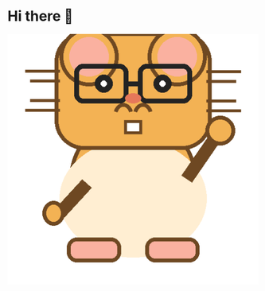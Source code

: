 # Hi there 🐹
![Waving Hamster](https://raw.githubusercontent.com/JennyDacut/JennyDacut/main/waving_hamster_glasses.gif)



<!--
**JennyDacut/JennyDacut** is a ✨ _special_ ✨ repository because its `README.md` (this file) appears on your GitHub profile.

Here are some ideas to get you started:

- 🔭 I’m currently working on ...
- 🌱 I’m currently learning ...
- 👯 I’m looking to collaborate on ...
- 🤔 I’m looking for help with ...
- 💬 Ask me about ...
- 📫 How to reach me: ...
- 😄 Pronouns: ...
- ⚡ Fun fact: ...
-->
